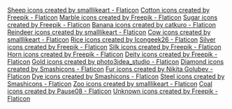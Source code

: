 <a href="https://www.flaticon.com/free-icons/sheep" title="sheep icons">Sheep icons created by smalllikeart - Flaticon</a>
<a href="https://www.flaticon.com/free-icons/cotton" title="Cotton icons">Cotton icons created by Freepik - Flaticon</a>
<a href="https://www.flaticon.com/free-icons/marble" title="marble icons">Marble icons created by Freepik - Flaticon</a>
<a href="https://www.flaticon.com/free-icons/sugar" title="sugar icons">Sugar icons created by Freepik - Flaticon</a>
<a href="https://www.flaticon.com/free-icons/banana" title="banana icons">Banana icons created by catkuro - Flaticon</a>
<a href="https://www.flaticon.com/free-icons/reindeer" title="reindeer icons">Reindeer icons created by smalllikeart - Flaticon</a>
<a href="https://www.flaticon.com/free-icons/cow" title="cow icons">Cow icons created by smalllikeart - Flaticon</a>
<a href="https://www.flaticon.com/free-icons/rice" title="rice icons">Rice icons created by Icongeek26 - Flaticon</a>
<a href="https://www.flaticon.com/free-icons/silver" title="silver icons">Silver icons created by Freepik - Flaticon</a>
<a href="https://www.flaticon.com/free-icons/silk" title="silk icons">Silk icons created by Freepik - Flaticon</a>
<a href="https://www.flaticon.com/free-icons/horn" title="horn icons">Horn icons created by Freepik - Flaticon</a>
<a href="https://www.flaticon.com/free-icons/deity" title="deity icons">Deity icons created by Freepik - Flaticon</a>
<a href="https://www.flaticon.com/free-icons/gold" title="gold icons">Gold icons created by photo3idea_studio - Flaticon</a>
<a href="https://www.flaticon.com/free-icons/diamond" title="diamond icons">Diamond icons created by Smashicons - Flaticon</a>
<a href="https://www.flaticon.com/free-icons/fur" title="fur icons">Fur icons created by Nikita Golubev - Flaticon</a>
<a href="https://www.flaticon.com/free-icons/dye" title="dye icons">Dye icons created by Smashicons - Flaticon</a>
<a href="https://www.flaticon.com/free-icons/steel" title="steel icons">Steel icons created by Smashicons - Flaticon</a>
<a href="https://www.flaticon.com/free-icons/zoo" title="zoo icons">Zoo icons created by smalllikeart - Flaticon</a>
<a href="https://www.flaticon.com/free-icons/coal" title="coal icons">Coal icons created by Pause08 - Flaticon</a>
<a href="https://www.flaticon.com/free-icons/unknown" title="unknown icons">Unknown icons created by Freepik - Flaticon</a>
